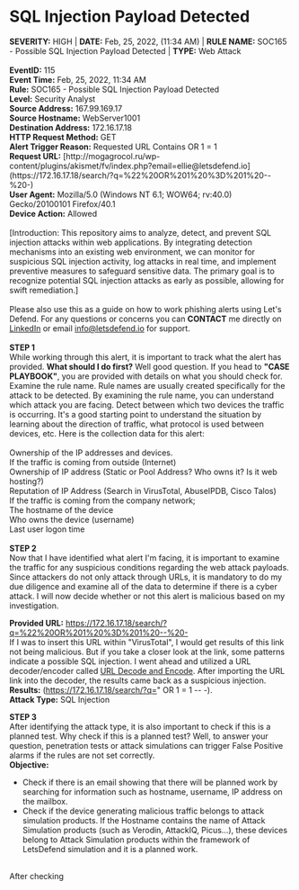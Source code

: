 # SQL Injection Payload Detected 

<div>
  <b>SEVERITY:</b> HIGH | <b>DATE:</b> Feb, 25, 2022, (11:34 AM) | <b>RULE NAME:</b> SOC165 - Possible SQL Injection Payload Detected | <b>TYPE:</b> Web Attack
    <br>
  <br>
  <b>EventID:</b> 115
  <br>
  <b>Event Time:</b> Feb, 25, 2022, 11:34 AM
  <br>
  <b>Rule:</b> SOC165 - Possible SQL Injection Payload Detected
  <br>
  <b>Level:</b> Security Analyst
  <br>
  <b>Source Address:</b> 167.99.169.17
  <br>
  <b>Source Hostname:</b> WebServer1001
  <br>
  <b>Destination Address:</b> 172.16.17.18
  <br>
  <b>HTTP Request Method:</b> GET
  <br>
  <b>Alert Trigger Reason:</b> Requested URL Contains OR 1 = 1
  <br>
  <b>Request URL:</b> [http://mogagrocol.ru/wp-content/plugins/akismet/fv/index.php?email=ellie@letsdefend.io](https://172.16.17.18/search/?q=%22%20OR%201%20%3D%201%20--%20-)
  <br>
  <b>User Agent:</b> Mozilla/5.0 (Windows NT 6.1; WOW64; rv:40.0) Gecko/20100101 Firefox/40.1
  <br>
  <b>Device Action:</b> Allowed
</div>
<br>
[Introduction: This repository aims to analyze, detect, and prevent SQL injection attacks within web applications. By integrating detection mechanisms into an existing web environment, we can monitor for suspicious SQL injection activity, log attacks in real time, and implement preventive measures to safeguard sensitive data. The primary goal is to recognize potential SQL injection attacks as early as possible, allowing for swift remediation.]
<br>
<br>
Please also use this as a guide on how to work phishing alerts using Let's Defend. For any questions or concerns you can <b>CONTACT</b> me directly on <a href= "https://www.linkedin.com/in/bradley-vilsaint-414329267/">LinkedIn</a> or email <a href="info@letsdefend.io">info@letsdefend.io</a> for support.
<br>
<br>
<b>STEP 1</b><br>
While working through this alert, it is important to track what the alert has provided. <b>What should I do first?</b> Well good question. If you head to <b>"CASE PLAYBOOK"</b>, you are provided with details on what you should check for. Examine the rule name. Rule names are usually created specifically for the attack to be detected. By examining the rule name, you can understand which attack you are facing. Detect between which two devices the traffic is occurring. It's a good starting point to understand the situation by learning about the direction of traffic, what protocol is used between devices, etc. Here is the collection data for this alert: <br><br>
Ownership of the IP addresses and devices.<br>
If the traffic is coming from outside (Internet)<br>
Ownership of IP address (Static or Pool Address? Who owns it? Is it web hosting?)<br>
Reputation of IP Address (Search in VirusTotal, AbuseIPDB, Cisco Talos)<br>
If the traffic is coming from the company network;<br>
The hostname of the device<br>
Who owns the device (username)<br>
Last user logon time<br>
<br>
<b>STEP 2</b><br>
Now that I have identified what alert I'm facing, it is important to examine the traffic for any suspicious conditions regarding the web attack payloads. Since attackers do not only attack through URLs, it is mandatory to do my due diligence and examine all of the data to determine if there is a cyber attack. I will now decide whether or not this alert is malicious based on my investigation.<br>

<b>Provided URL:</b> https://172.16.17.18/search/?q=%22%20OR%201%20%3D%201%20--%20-
<br>
If I was to insert this URL within "VirusTotal", I would get results of this link not being malicious. But if you take a closer look at the link, some patterns indicate a possible SQL injection. I went ahead and utilized a URL decoder/encoder called <a href="https://www.urldecoder.org/">URL Decode and Encode</a>. After importing the URL link into the decoder, the results came back as a suspicious injection. <br><b>Results:</b> (https://172.16.17.18/search/?q=" OR 1 = 1 -- -).<br> <b>Attack Type:</b> SQL Injection <br> 

<b>STEP 3</b><br>
After identifying the attack type, it is also important to check if this is a planned test. Why check if this is a planned test? Well, to answer your question, penetration tests or attack simulations can trigger False Positive alarms if the rules are not set correctly.
<br>
<b>Objective:</b>
<br>
<ul>
  <li>Check if there is an email showing that there will be planned work by searching for information such as hostname, username, IP address on the mailbox.</li>
  <li>Check if the device generating malicious traffic belongs to attack simulation products. If the Hostname contains the name of Attack Simulation products (such as Verodin, AttackIQ, Picus…), these devices belong to Attack Simulation products within the framework of LetsDefend simulation and it is a planned work.</li>
</ul>
<br>
After checking 
